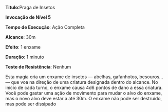 **Titulo**:Praga de Insetos

**Invocação de Nível 5**

**Tempo de Execução**: Ação Completa

**Alcance**: 30m

**Efeito**: 1 enxame

**Duração**: 1 minuto

**Teste de Resistência**: Nenhum

Esta magia cria um enxame de insetos — abelhas, gafanhotos, besouros... — que voa na direção de uma criatura designada dentro do alcance. 
No início de cada turno, o enxame causa 4d6 pontos de dano a essa criatura. Você pode gastar uma ação de movimento para mudar o alvo do enxame, mas o novo alvo deve estar a até 30m. 
O enxame não pode ser destruído, mas pode ser dissipado
